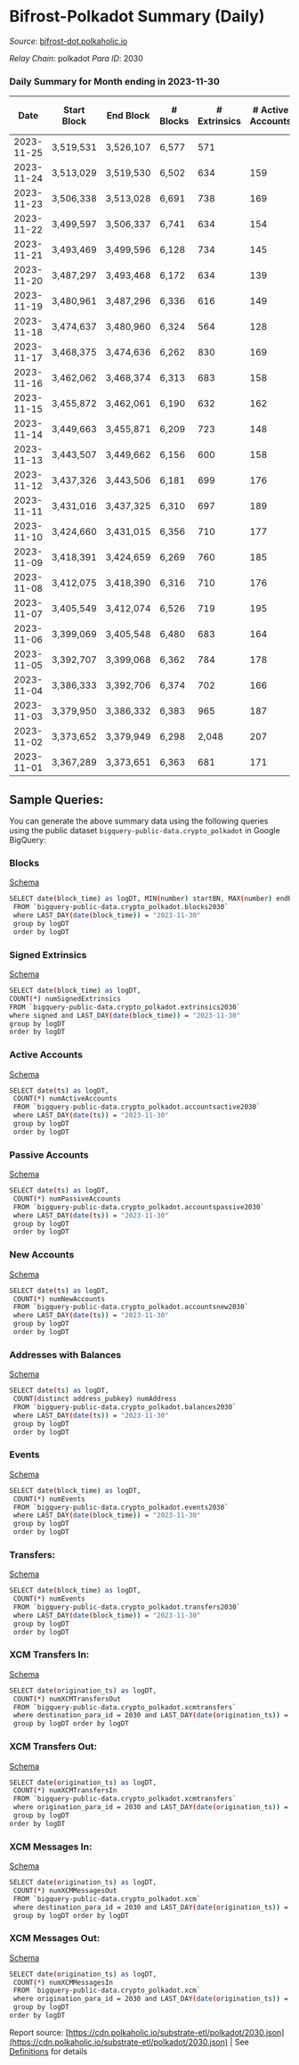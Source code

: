 # Bifrost-Polkadot Summary (Daily)

_Source_: [bifrost-dot.polkaholic.io](https://bifrost-dot.polkaholic.io)

*Relay Chain*: polkadot
*Para ID*: 2030



### Daily Summary for Month ending in 2023-11-30


| Date    | Start Block | End Block | # Blocks | # Extrinsics | # Active Accounts | # Passive Accounts | # New Accounts | # Addresses | # Events  | # Transfers ($USD) | # XCM Transfers In ($USD) | # XCM Transfers Out ($USD) | # XCM In | # XCM Out | Issues |
|---------|-------------|-----------|----------|--------------|-------------------|--------------------|----------------|-------------|-----------|--------------------|---------------------------|----------------------------|----------|-----------|--------|
| 2023-11-25 | 3,519,531 | 3,526,107 | 6,577 | 571 |  |  |  |  | 19,459 | 664 ($358,316.69) | 40 ($47,949.76) | 21 ($74,078.49) | 75 | 74 |  |
| 2023-11-24 | 3,513,029 | 3,519,530 | 6,502 | 634 | 159 | 49 |  | 6,501 | 19,732 | 715 ($2,459,196.99) | 36 ($1,867,425.26) | 18 ($51,447.93) | 73 | 107 |  |
| 2023-11-23 | 3,506,338 | 3,513,028 | 6,691 | 738 | 169 | 193 | 20 | 6,489 | 22,357 | 1,090 ($328,321.69) | 55 ($63,263.02) | 22 ($70,544.95) | 128 | 119 |  |
| 2023-11-22 | 3,499,597 | 3,506,337 | 6,741 | 634 | 154 | 57 | 19 | 6,470 | 20,792 | 766 ($156,950.10) | 58 ($66,803.29) | 10 ($1,758.26) | 92 | 81 |  |
| 2023-11-21 | 3,493,469 | 3,499,596 | 6,128 | 734 | 145 | 54 | 17 | 6,452 | 21,019 | 982 ($127,881.35) | 66 ($85,796.78) | 14 ($19,904.01) | 152 | 115 |  |
| 2023-11-20 | 3,487,297 | 3,493,468 | 6,172 | 634 | 139 | 61 | 18 | 6,436 | 19,586 | 654 ($117,942.21) | 59 ($95,470.77) | 17 ($8,155.58) | 120 | 101 |  |
| 2023-11-19 | 3,480,961 | 3,487,296 | 6,336 | 616 | 149 | 90 | 19 | 6,418 | 21,001 | 891 ($673,061.26) | 124 ($586,340.31) | 37 ($62,142.53) | 224 | 165 |  |
| 2023-11-18 | 3,474,637 | 3,480,960 | 6,324 | 564 | 128 | 54 | 11 | 6,401 | 19,528 | 677 ($337,021.78) | 77 ($202,632.35) | 8 ($3,626.61) | 132 | 85 |  |
| 2023-11-17 | 3,468,375 | 3,474,636 | 6,262 | 830 | 169 | 50 | 13 | 6,390 | 21,880 | 988 ($456,864.84) | 72 ($313,043.10) | 11 ($3,646.77) | 108 | 95 |  |
| 2023-11-16 | 3,462,062 | 3,468,374 | 6,313 | 683 | 158 | 41 |  | 6,377 | 20,953 | 814 ($644,718.93) | 74 ($334,660.50) | 24 ($221,692.86) | 151 | 106 |  |
| 2023-11-15 | 3,455,872 | 3,462,061 | 6,190 | 632 | 162 | 61 | 23 | 6,356 | 20,565 | 822 ($314,795.62) | 85 ($190,043.58) | 34 ($71,069.08) | 220 | 125 |  |
| 2023-11-14 | 3,449,663 | 3,455,871 | 6,209 | 723 | 148 | 62 | 20 | 6,333 | 21,229 | 920 ($99,368.97) | 78 ($79,688.45) | 18 ($6,641.19) | 211 | 148 |  |
| 2023-11-13 | 3,443,507 | 3,449,662 | 6,156 | 600 | 158 | 60 | 17 | 6,313 | 19,800 | 917 ($272,259.54) | 83 ($105,707.00) | 6 ($1,299.41) | 188 | 122 |  |
| 2023-11-12 | 3,437,326 | 3,443,506 | 6,181 | 699 | 176 | 45 | 26 | 6,296 | 20,865 | 1,035 ($255,792.39) | 91 ($277,573.92) | 6 ($3,884.26) | 225 | 173 |  |
| 2023-11-11 | 3,431,016 | 3,437,325 | 6,310 | 697 | 189 | 56 | 9 | 6,272 | 20,804 | 904 ($1,329,619.33) | 97 ($1,141,457.39) | 6 ($13,363.33) | 227 | 166 |  |
| 2023-11-10 | 3,424,660 | 3,431,015 | 6,356 | 710 | 177 | 49 | 16 | 6,266 | 20,919 | 806 ($422,836.22) | 85 ($372,107.50) | 11 ($2,496.04) | 150 | 100 |  |
| 2023-11-09 | 3,418,391 | 3,424,659 | 6,269 | 760 | 185 | 52 | 25 | 6,252 | 21,289 | 864 ($184,803.59) | 106 ($127,842.89) | 15 ($10,451.18) | 200 | 125 |  |
| 2023-11-08 | 3,412,075 | 3,418,390 | 6,316 | 710 | 176 | 51 | 33 | 6,227 | 20,806 | 826 ($129,377.85) | 95 ($93,840.53) | 20 ($10,530.52) | 146 | 94 |  |
| 2023-11-07 | 3,405,549 | 3,412,074 | 6,526 | 719 | 195 | 51 | 28 | 6,194 | 21,331 | 911 ($190,589.95) | 89 ($74,751.89) | 9 ($10,006.92) | 172 | 96 |  |
| 2023-11-06 | 3,399,069 | 3,405,548 | 6,480 | 683 | 164 | 45 | 25 | 6,166 | 20,775 | 673 ($113,717.41) | 84 ($70,958.16) | 10 ($19,173.92) | 161 | 102 |  |
| 2023-11-05 | 3,392,707 | 3,399,068 | 6,362 | 784 | 178 | 59 | 29 | 6,141 | 21,548 | 884 ($280,203.05) | 83 ($201,949.15) | 15 ($17,357.17) | 120 | 92 |  |
| 2023-11-04 | 3,386,333 | 3,392,706 | 6,374 | 702 | 166 | 51 | 22 | 6,116 | 20,795 | 729 ($276,024.47) | 93 ($226,512.79) | 14 ($28,213.88) | 149 | 104 |  |
| 2023-11-03 | 3,379,950 | 3,386,332 | 6,383 | 965 | 187 | 51 | 19 | 6,095 | 23,107 | 964 ($199,149.21) | 98 ($126,231.65) | 10 ($5,572.68) | 185 | 129 |  |
| 2023-11-02 | 3,373,652 | 3,379,949 | 6,298 | 2,048 | 207 | 70 | 28 | 6,077 | 29,625 | 1,036 ($1,112,380.08) | 95 ($574,507.43) | 16 ($14,145.13) | 158 | 98 |  |
| 2023-11-01 | 3,367,289 | 3,373,651 | 6,363 | 681 | 171 | 62 | 22 | 6,050 | 20,804 | 979 ($228,364.26) | 94 ($135,266.57) | 9 ($12,400.21) | 179 | 130 |  |

## Sample Queries:
You can generate the above summary data using the following queries using the public dataset `bigquery-public-data.crypto_polkadot` in Google BigQuery:


### Blocks 

[Schema](https://github.com/colorfulnotion/substrate-etl/blob/main/schema/blocks.json)

```bash
SELECT date(block_time) as logDT, MIN(number) startBN, MAX(number) endBN, COUNT(*) numBlocks 
 FROM `bigquery-public-data.crypto_polkadot.blocks2030`  
 where LAST_DAY(date(block_time)) = "2023-11-30" 
 group by logDT 
 order by logDT
```

### Signed Extrinsics 

[Schema](https://github.com/colorfulnotion/substrate-etl/blob/main/schema/extrinsics.json)

```bash
SELECT date(block_time) as logDT, 
COUNT(*) numSignedExtrinsics 
FROM `bigquery-public-data.crypto_polkadot.extrinsics2030`  
where signed and LAST_DAY(date(block_time)) = "2023-11-30" 
group by logDT 
order by logDT
```

### Active Accounts 

[Schema](https://github.com/colorfulnotion/substrate-etl/blob/main/schema/accountsactive.json)

```bash
SELECT date(ts) as logDT, 
 COUNT(*) numActiveAccounts 
 FROM `bigquery-public-data.crypto_polkadot.accountsactive2030` 
 where LAST_DAY(date(ts)) = "2023-11-30" 
 group by logDT 
 order by logDT
```

### Passive Accounts 

[Schema](https://github.com/colorfulnotion/substrate-etl/blob/main/schema/accountspassive.json)

```bash
SELECT date(ts) as logDT, 
 COUNT(*) numPassiveAccounts 
 FROM `bigquery-public-data.crypto_polkadot.accountspassive2030` 
 where LAST_DAY(date(ts)) = "2023-11-30" 
 group by logDT 
 order by logDT
```

### New Accounts 

[Schema](https://github.com/colorfulnotion/substrate-etl/blob/main/schema/accountsnew.json)

```bash
SELECT date(ts) as logDT, 
 COUNT(*) numNewAccounts 
 FROM `bigquery-public-data.crypto_polkadot.accountsnew2030` 
 where LAST_DAY(date(ts)) = "2023-11-30" 
 group by logDT
 order by logDT
```

### Addresses with Balances 

[Schema](https://github.com/colorfulnotion/substrate-etl/blob/main/schema/balances.json)

```bash
SELECT date(ts) as logDT,
 COUNT(distinct address_pubkey) numAddress 
 FROM `bigquery-public-data.crypto_polkadot.balances2030` 
 where LAST_DAY(date(ts)) = "2023-11-30" 
 group by logDT 
 order by logDT
```

### Events 

[Schema](https://github.com/colorfulnotion/substrate-etl/blob/main/schema/events.json)

```bash
SELECT date(block_time) as logDT, 
 COUNT(*) numEvents 
 FROM `bigquery-public-data.crypto_polkadot.events2030` 
 where LAST_DAY(date(block_time)) = "2023-11-30" 
 group by logDT 
 order by logDT
```

### Transfers:

[Schema](https://github.com/colorfulnotion/substrate-etl/blob/main/schema/transfers.json)

```bash
SELECT date(block_time) as logDT, 
 COUNT(*) numEvents 
 FROM `bigquery-public-data.crypto_polkadot.transfers2030` 
 where LAST_DAY(date(block_time)) = "2023-11-30" 
 group by logDT 
 order by logDT
```

### XCM Transfers In: 

[Schema](https://github.com/colorfulnotion/substrate-etl/blob/main/schema/xcmtransfers.json)

```bash
SELECT date(origination_ts) as logDT, 
 COUNT(*) numXCMTransfersOut 
 FROM `bigquery-public-data.crypto_polkadot.xcmtransfers` 
 where destination_para_id = 2030 and LAST_DAY(date(origination_ts)) = "2023-11-30" 
 group by logDT order by logDT
```

### XCM Transfers Out: 

[Schema](https://github.com/colorfulnotion/substrate-etl/blob/main/schema/xcmtransfers.json)

```bash
SELECT date(origination_ts) as logDT, 
 COUNT(*) numXCMTransfersIn 
 FROM `bigquery-public-data.crypto_polkadot.xcmtransfers` 
 where origination_para_id = 2030 and LAST_DAY(date(origination_ts)) = "2023-11-30" 
 group by logDT 
order by logDT
```

### XCM Messages In: 

[Schema](https://github.com/colorfulnotion/substrate-etl/blob/main/schema/xcm.json)

```bash
SELECT date(origination_ts) as logDT, 
 COUNT(*) numXCMMessagesOut 
 FROM `bigquery-public-data.crypto_polkadot.xcm` 
 where destination_para_id = 2030 and LAST_DAY(date(origination_ts)) = "2023-11-30" 
 group by logDT order by logDT
```

### XCM Messages Out: 

[Schema](https://github.com/colorfulnotion/substrate-etl/blob/main/schema/xcm.json)

```bash
SELECT date(origination_ts) as logDT, 
 COUNT(*) numXCMMessagesIn 
 FROM `bigquery-public-data.crypto_polkadot.xcm` 
 where origination_para_id = 2030 and LAST_DAY(date(origination_ts)) = "2023-11-30" 
 group by logDT 
order by logDT
```


Report source: [https://cdn.polkaholic.io/substrate-etl/polkadot/2030.json](https://cdn.polkaholic.io/substrate-etl/polkadot/2030.json) | See [Definitions](/DEFINITIONS.md) for details
